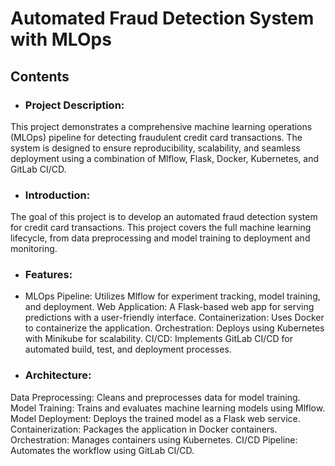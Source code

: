 # Automated Fraud Detection System with MLOps

## Contents

- ### Project Description:
This project demonstrates a comprehensive machine learning operations (MLOps) pipeline for detecting fraudulent credit card transactions. The system is designed to ensure reproducibility, scalability, and seamless deployment using a combination of Mlflow, Flask, Docker, Kubernetes, and GitLab CI/CD.

- ### Introduction:
The goal of this project is to develop an automated fraud detection system for credit card transactions. This project covers the full machine learning lifecycle, from data preprocessing and model training to deployment and monitoring.

- ### Features:
- MLOps Pipeline: Utilizes Mlflow for experiment tracking, model training, and deployment.
Web Application: A Flask-based web app for serving predictions with a user-friendly interface.
Containerization: Uses Docker to containerize the application.
Orchestration: Deploys using Kubernetes with Minikube for scalability.
CI/CD: Implements GitLab CI/CD for automated build, test, and deployment processes.

- ### Architecture:
Data Preprocessing: Cleans and preprocesses data for model training.
Model Training: Trains and evaluates machine learning models using Mlflow.
Model Deployment: Deploys the trained model as a Flask web service.
Containerization: Packages the application in Docker containers.
Orchestration: Manages containers using Kubernetes.
CI/CD Pipeline: Automates the workflow using GitLab CI/CD.
